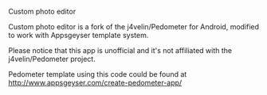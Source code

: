 Custom photo editor

Custom photo editor is a fork of the j4velin/Pedometer for Android, modified to work with Appsgeyser template system.

Please notice that this app is unofficial and it's not affiliated with the j4velin/Pedometer project.

Pedometer template using this code could be found at http://www.appsgeyser.com/create-pedometer-app/
